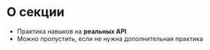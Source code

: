 # О секции

- Практика навыков на **реальных API**
- Можно пропустить, если не нужна дополнительная практика
